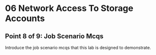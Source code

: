# 06 Network Access To Storage Accounts

## Point 8 of 9: Job Scenario Mcqs

Introduce the job scenario mcqs that this lab is designed to demonstrate.

